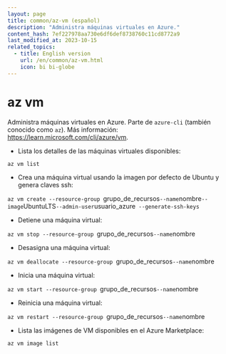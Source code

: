 ```yaml
---
layout: page
title: common/az-vm (español)
description: "Administra máquinas virtuales en Azure."
content_hash: 7ef227978aa730e6df6def8738760c11cd8772a9
last_modified_at: 2023-10-15
related_topics:
  - title: English version
    url: /en/common/az-vm.html
    icon: bi bi-globe
---
```

# az vm

Administra máquinas virtuales en Azure.
Parte de `azure-cli` (también conocido como `az`).
Más información: <https://learn.microsoft.com/cli/azure/vm>.

- Lista los detalles de las máquinas virtuales disponibles:

`az vm list`

- Crea una máquina virtual usando la imagen por defecto de Ubuntu y genera claves ssh:

`az vm create --resource-group `<span class="tldr-var badge badge-pill bg-dark-lm bg-white-dm text-white-lm text-dark-dm font-weight-bold">grupo_de_recursos</span>` --name `<span class="tldr-var badge badge-pill bg-dark-lm bg-white-dm text-white-lm text-dark-dm font-weight-bold">nombre</span>` --image `<span class="tldr-var badge badge-pill bg-dark-lm bg-white-dm text-white-lm text-dark-dm font-weight-bold">UbuntuLTS</span>` --admin-user `<span class="tldr-var badge badge-pill bg-dark-lm bg-white-dm text-white-lm text-dark-dm font-weight-bold">usuario_azure</span>` --generate-ssh-keys`

- Detiene una máquina virtual:

`az vm stop --resource-group `<span class="tldr-var badge badge-pill bg-dark-lm bg-white-dm text-white-lm text-dark-dm font-weight-bold">grupo_de_recursos</span>` --name `<span class="tldr-var badge badge-pill bg-dark-lm bg-white-dm text-white-lm text-dark-dm font-weight-bold">nombre</span>

- Desasigna una máquina virtual:

`az vm deallocate --resource-group `<span class="tldr-var badge badge-pill bg-dark-lm bg-white-dm text-white-lm text-dark-dm font-weight-bold">grupo_de_recursos</span>` --name `<span class="tldr-var badge badge-pill bg-dark-lm bg-white-dm text-white-lm text-dark-dm font-weight-bold">nombre</span>

- Inicia una máquina virtual:

`az vm start --resource-group `<span class="tldr-var badge badge-pill bg-dark-lm bg-white-dm text-white-lm text-dark-dm font-weight-bold">grupo_de_recursos</span>` --name `<span class="tldr-var badge badge-pill bg-dark-lm bg-white-dm text-white-lm text-dark-dm font-weight-bold">nombre</span>

- Reinicia una máquina virtual:

`az vm restart --resource-group `<span class="tldr-var badge badge-pill bg-dark-lm bg-white-dm text-white-lm text-dark-dm font-weight-bold">grupo_de_recursos</span>` --name `<span class="tldr-var badge badge-pill bg-dark-lm bg-white-dm text-white-lm text-dark-dm font-weight-bold">nombre</span>

- Lista las imágenes de VM disponibles en el Azure Marketplace:

`az vm image list`
